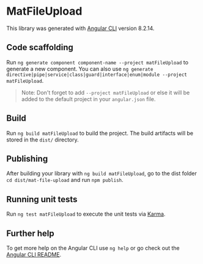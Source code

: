 # MatFileUpload

This library was generated with [Angular CLI](https://github.com/angular/angular-cli) version 8.2.14.

## Code scaffolding

Run `ng generate component component-name --project matFileUpload` to generate a new component. You can also use `ng generate directive|pipe|service|class|guard|interface|enum|module --project matFileUpload`.
> Note: Don't forget to add `--project matFileUpload` or else it will be added to the default project in your `angular.json` file. 

## Build

Run `ng build matFileUpload` to build the project. The build artifacts will be stored in the `dist/` directory.

## Publishing

After building your library with `ng build matFileUpload`, go to the dist folder `cd dist/mat-file-upload` and run `npm publish`.

## Running unit tests

Run `ng test matFileUpload` to execute the unit tests via [Karma](https://karma-runner.github.io).

## Further help

To get more help on the Angular CLI use `ng help` or go check out the [Angular CLI README](https://github.com/angular/angular-cli/blob/master/README.md).
